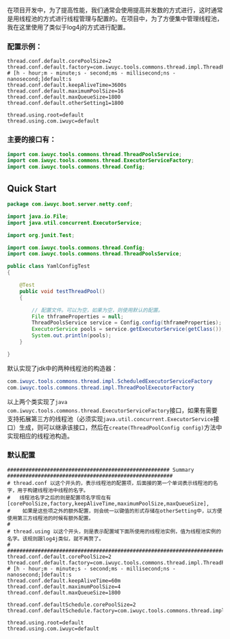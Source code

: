 在项目开发中，为了提高性能，我们通常会使用提高并发数的方式进行，这时通常是用线程池的方式进行线程管理与配置的。在项目中，为了方便集中管理线程池，我在这里使用了类似于log4j的方式进行配置。
### 配置示例：
```properties
thread.conf.default.corePoolSize=2
thread.conf.default.factory=com.iwuyc.tools.commons.thread.impl.ThreadPoolExecutorFactory
# [h - hour;m - minute;s - second;ms - millisecond;ns - nanosecond;]default:s
thread.conf.default.keepAliveTime=3600s
thread.conf.default.maximumPoolSize=16
thread.conf.default.maxQueueSize=1800
thread.conf.default.otherSetting1=1800

thread.using.root=default
thread.using.com.iwuyc=default
```
### 主要的接口有：
```java
import com.iwuyc.tools.commons.thread.ThreadPoolsService;
import com.iwuyc.tools.commons.thread.ExecutorServiceFactory;
import com.iwuyc.tools.commons.thread.Config;

```

## Quick Start
```java
package com.iwuyc.boot.server.netty.conf;

import java.io.File;
import java.util.concurrent.ExecutorService;

import org.junit.Test;

import com.iwuyc.tools.commons.thread.Config;
import com.iwuyc.tools.commons.thread.ThreadPoolsService;

public class YamlConfigTest
{

    @Test
    public void testThreadPool()
    {

        // 配置文件。可以为空，如果为空，则使用默认的配置。
        File thframeProperties = null;
        ThreadPoolsService service = Config.config(thframeProperties);
        ExecutorService pools = service.getExecutorService(getClass());
        System.out.println(pools);
    }

}

```
默认实现了jdk中的两种线程池的构造器：
```java
com.iwuyc.tools.commons.thread.impl.ScheduledExecutorServiceFactory
com.iwuyc.tools.commons.thread.impl.ThreadPoolExecutorFactory
```
以上两个类实现了```java com.iwuyc.tools.commons.thread.ExecutorServiceFactory```接口，如果有需要支持拓展第三方的线程池（必须实现```java.util.concurrent.ExecutorService```接口）生成，则可以继承该接口，然后在```create(ThreadPoolConfig config)```方法中实现相应的线程池构造。


### 默认配置
```properties
##################################################### Summary ######################################################
# thread.conf 以这个开头的，表示线程池的配置项，后面接的第一个单词表示线程池的名字，用于构建线程池中线程的名字。            
#   线程池名字之后的则是配置项名字现在有[corePoolSize,factory,keepAliveTime,maximumPoolSize,maxQueueSize],            
#    如果是这些项之外的额外配置，则会统一以键值的形式存储在otherSetting中，以方便使用第三方线程池的时候有额外配置。         
#                                                                                                                  
# thread.using 以这个开头，则是表示配置域下面所使用的线程池实例，值为线程池实例的名字。该规则跟log4j类似，就不再赘了。      
#                      
####################################################################################################################
thread.conf.default.corePoolSize=2
thread.conf.default.factory=com.iwuyc.tools.commons.thread.impl.ThreadPoolExecutorFactory
# [h - hour;m - minute;s - second;ms - millisecond;ns - nanosecond;]default:s
thread.conf.default.keepAliveTime=60m
thread.conf.default.maximumPoolSize=4
thread.conf.default.maxQueueSize=1800

thread.conf.defaultSchedule.corePoolSize=2
thread.conf.defaultSchedule.factory=com.iwuyc.tools.commons.thread.impl.ScheduledExecutorServiceFactory

thread.using.root=default
thread.using.com.iwuyc=default
```
